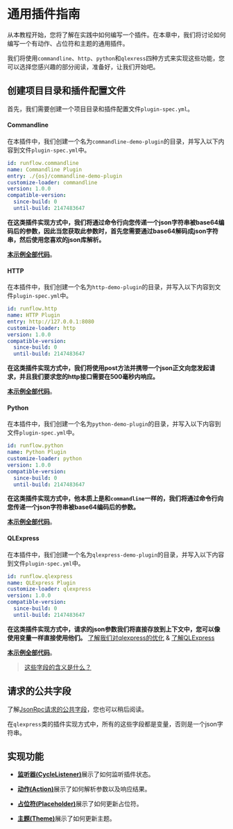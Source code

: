 # 通用插件指南

从本教程开始，您将了解在实践中如何编写一个插件。在本章中，我们将讨论如何编写一个有动作、占位符和主题的通用插件。

我们将使用`commandline`、`http`、`python`和`qlexress`四种方式来实现这些功能，您可以选择您感兴趣的部分阅读，准备好，让我们开始吧。

## 创建项目目录和插件配置文件

首先，我们需要创建一个项目目录和插件配置文件`plugin-spec.yml`。

<!-- tabs:start -->

#### **Commandline**

在本插件中，我们创建一个名为`commandline-demo-plugin`的目录，并写入以下内容到文件`plugin-spec.yml`中。

```yaml
id: runflow.commandline
name: Commandline Plugin
entry: ./{os}/commandline-demo-plugin
customize-loader: commandline
version: 1.0.0
compatible-version:
  since-build: 0
  until-build: 2147483647
```

**在这类插件实现方式中，我们将通过命令行向您传递一个json字符串被base64编码后的参数，因此当您获取此参数时，首先您需要通过base64解码成json字符串，然后使用您喜欢的json库解析。**

[**本示例全部代码**](https://github.com/myrestop/myflow-plugin-guide/tree/master/general-plugin-guide/commandline-demo-plugin)。

#### **HTTP**

在本插件中，我们创建一个名为`http-demo-plugin`的目录，并写入以下内容到文件`plugin-spec.yml`中。

```yaml
id: runflow.http
name: HTTP Plugin
entry: http://127.0.0.1:8080
customize-loader: http
version: 1.0.0
compatible-version:
  since-build: 0
  until-build: 2147483647
```

**在这类插件实现方式中，我们将使用post方法并携带一个json正文向您发起请求，并且我们要求您的http接口需要在500毫秒内响应。** 

[**本示例全部代码**](https://github.com/myrestop/myflow-plugin-guide/tree/master/general-plugin-guide/http-demo-plugin)。

#### **Python**

在本插件中，我们创建一个名为`python-demo-plugin`的目录，并写入以下内容到文件`plugin-spec.yml`中。

```yaml
id: runflow.python
name: Python Plugin
customize-loader: python
version: 1.0.0
compatible-version:
  since-build: 0
  until-build: 2147483647
```

**在这类插件实现方式中，他本质上是和`commandline`一样的，我们将通过命令行向您传递一个json字符串被base64编码后的参数。**

[**本示例全部代码**](https://github.com/myrestop/myflow-plugin-guide/tree/master/general-plugin-guide/python-demo-plugin)。

#### **QLExpress**

在本插件中，我们创建一个名为`qlexpress-demo-plugin`的目录，并写入以下内容到文件`plugin-spec.yml`中。

```yaml
id: runflow.qlexpress
name: QLExpress Plugin
customize-loader: qlexpress
version: 1.0.0
compatible-version:
  since-build: 0
  until-build: 2147483647
```

**在这类插件实现方式中，请求的json参数我们将直接存放到上下文中，您可以像使用变量一样直接使用他们。** [了解我们对qlexpress的优化](appendix/qlexpress.md#qlexpress) & [了解QLExpress](https://github.com/alibaba/QLExpress)

[**本示例全部代码**](https://github.com/myrestop/myflow-plugin-guide/tree/master/general-plugin-guide/qlexpress-demo-plugin)。

<!-- tabs:end -->

> [这些字段的含义是什么？](appendix/plugin_specification.md#pluginspecification)

## 请求的公共字段

了解[JsonRpc请求的公共字段](appendix/json_rpc.md#jsonrpc请求的公共字段)，您也可以稍后阅读。

在`qlexpress`类的插件实现方式中，所有的这些字段都是变量，否则是一个json字符串。

## 实现功能

- [**监听器(CycleListener)**](general-plugin-guide/cycle-listener.md#监听器cyclelistener)展示了如何监听插件状态。

- [**动作(Action)**](general-plugin-guide/action.md#动作action)展示了如何解析参数以及响应结果。

- [**占位符(Placeholder)**](general-plugin-guide/placeholder.md#占位符placeholder)展示了如何更新占位符。

- [**主题(Theme)**](general-plugin-guide/theme.md#主题theme)展示了如何更新主题。
